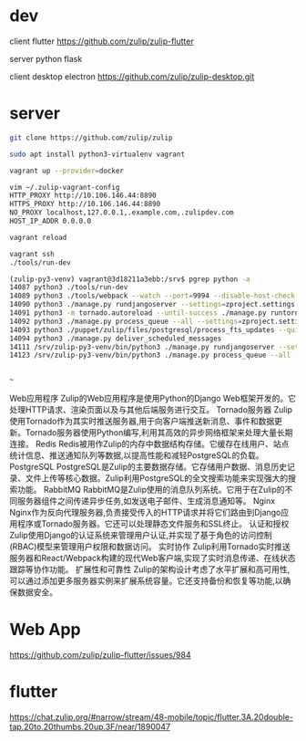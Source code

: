 
# dev 

client flutter https://github.com/zulip/zulip-flutter

server python flask

client desktop electron 
https://github.com/zulip/zulip-desktop.git

# server

```bash
git clone https://github.com/zulip/zulip

sudo apt install python3-virtualenv vagrant

vagrant up --provider=docker

vim ~/.zulip-vagrant-config
HTTP_PROXY http://10.106.146.44:8890
HTTPS_PROXY http://10.106.146.44:8890
NO_PROXY localhost,127.0.0.1,.example.com,.zulipdev.com
HOST_IP_ADDR 0.0.0.0

vagrant reload

vagrant ssh
./tools/run-dev

(zulip-py3-venv) vagrant@3d18211a3ebb:/srv$ pgrep python -a
14087 python3 ./tools/run-dev
14089 python3 ./tools/webpack --watch --port=9994 --disable-host-check --host=0.0.0.0
14090 python3 ./manage.py rundjangoserver --settings=zproject.settings 127.0.0.1:9992
14091 python3 -m tornado.autoreload --until-success ./manage.py runtornado --autoreload --immediate-reloads --settings=zproject.settings 127.0.0.1:9993
14092 python3 ./manage.py process_queue --all --settings=zproject.settings
14093 python3 ./puppet/zulip/files/postgresql/process_fts_updates --quiet
14094 python3 ./manage.py deliver_scheduled_messages
14111 /srv/zulip-py3-venv/bin/python3 ./manage.py rundjangoserver --settings=zproject.settings 127.0.0.1:9992 --traceback
14123 /srv/zulip-py3-venv/bin/python3 ./manage.py process_queue --all --settings=zproject.settings --traceback


~                   
```
Web应用程序
Zulip的Web应用程序是使用Python的Django Web框架开发的。它处理HTTP请求、渲染页面以及与其他后端服务进行交互。
Tornado服务器
Zulip使用Tornado作为其实时推送服务器,用于向客户端推送新消息、事件和数据更新。Tornado服务器使用Python编写,利用其高效的异步网络框架来处理大量长期连接。
Redis
Redis被用作Zulip的内存中数据结构存储。它缓存在线用户、站点统计信息、推送通知队列等数据,以提高性能和减轻PostgreSQL的负载。
PostgreSQL
PostgreSQL是Zulip的主要数据存储。它存储用户数据、消息历史记录、文件上传等核心数据。Zulip利用PostgreSQL的全文搜索功能来实现强大的搜索功能。
RabbitMQ
RabbitMQ是Zulip使用的消息队列系统。它用于在Zulip的不同服务器组件之间传递异步任务,如发送电子邮件、生成消息通知等。
Nginx
Nginx作为反向代理服务器,负责接受传入的HTTP请求并将它们路由到Django应用程序或Tornado服务器。它还可以处理静态文件服务和SSL终止。
认证和授权
Zulip使用Django的认证系统来管理用户认证,并实现了基于角色的访问控制(RBAC)模型来管理用户权限和数据访问。
实时协作
Zulip利用Tornado实时推送服务器和React/Webpack构建的现代Web客户端,实现了实时消息传递、在线状态跟踪等协作功能。
扩展性和可靠性
Zulip的架构设计考虑了水平扩展和高可用性,可以通过添加更多服务器实例来扩展系统容量。它还支持备份和恢复等功能,以确保数据安全。

# Web App

https://github.com/zulip/zulip-flutter/issues/984

# flutter

https://chat.zulip.org/#narrow/stream/48-mobile/topic/flutter.3A.20double-tap.20to.20thumbs.20up.3F/near/1890047

